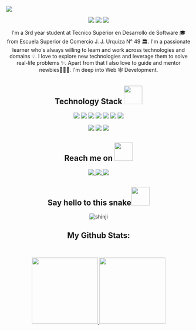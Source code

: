 <p align="center">
 
</p align="center">
<img src="https://user-images.githubusercontent.com/55867157/147013965-7be6eeb5-1256-45b4-9b2d-bec33bf46a09.png" />

<p align="center">
 
 <img src="https://badges.pufler.dev/visits/thedraxx/ritik307"/> 
 <!-- <img src="https://badges.pufler.dev/years/ritik307"/> -->
 <img src="https://badges.pufler.dev/repos/thedraxx"/>
 <img src="https://badges.pufler.dev/commits/monthly/thedraxx" />

</p>

<p align="center">
  I'm a 3rd year student at Tecnico Superior en Desarrollo de Software 🎓 from Escuela Superior de Comercio J. J. Urquiza N° 49 🏛. I'm a passionate learner who's always willing to learn and work across technologies and domains 💡. I love to explore new technologies and leverage them to solve real-life problems ✨. Apart from that I also love to guide and mentor newbies👨🏻‍💻. I'm deep into Web 🕸️ Development.
</p>  

<h2 align="center">Technology Stack <img src="https://github.com/ritik307/ritik307/blob/main/images/laptop.gif" width="50"></h2>

<p align="center">
<img src="https://img.shields.io/badge/-HTML5-E34F26?style=flat-square&logo=html5&logoColor=white"/>
<img src="https://img.shields.io/badge/-CSS3-1572B6?style=flat-square&logo=css3"/>
<img src="https://img.shields.io/badge/-Bootstrap-563D7C?style=flat-square&logo=bootstrap"/>
<img src="https://img.shields.io/badge/-JavaScript-black?style=flat-square&logo=javascript"/>
<img src="https://img.shields.io/badge/-React-black?style=flat-square&logo=react"/>
<img src="https://img.shields.io/badge/-Git-black?style=flat-square&logo=git"/>
<img src="https://img.shields.io/badge/-GitHub-black?style=flat-square&logo=github"/>
</p>

<p align="center">
<img src="https://img.shields.io/static/v1?style=for-the-badge&message=Adobe+Premiere+Pro&color=9999FF&logo=Adobe+Premiere+Pro&logoColor=FFFFFF&label="/> 
<img src= "https://img.shields.io/static/v1?style=for-the-badge&message=Adobe+Photoshop&color=31A8FF&logo=Adobe+Photoshop&logoColor=FFFFFF&label="/> 
<img src= "https://img.shields.io/static/v1?style=for-the-badge&message=Linux&color=222222&logo=Linux&logoColor=FCC624&label="/>
</p>

<h2 align="center">Reach me on <img src="https://media0.giphy.com/media/jqNPzdTTxQfOgOqpO4/source.gif" width="50"></h2>

<p align="center">
  
<!-- <img src="https://img.shields.io/badge/-ritik-purple?style=flat-square&logo=instagram&logoColor=white&link=https://www.instagram.com/pinkdogg307/"/> -->
<a href="https://mail.google.com/mail/u/2/#inbox?compose=new">
 <img src="https://img.shields.io/badge/-francisco-c14438?style=flat-square&logo=Gmail&logoColor=white&link=mailto:cerrano.francisco22@gmail.com"/>
</a>
<a href="https://www.linkedin.com/in/cerranofrancisco/">
 <img src="https://img.shields.io/badge/-frank-blue?style=flat-square&logo=Linkedin&logoColor=white&link=https://www.linkedin.com/in/ritik-rawal-698a18142/"/>
</a>
 <a href="https://twitter.com/thedraxxworld">
 <img src="https://img.shields.io/badge/-thedraxx-blue?style=flat-square&logo=twitter&logoColor=white&link=https://twitter.com/ritikhere307"/>
</a>
</p>


<h2 align="center">
  Say hello to this snake<img src="https://media.giphy.com/media/xUA7aZeLE2e0P7Znz2/giphy.gif" width="50">
</h2>
<p align="center">
  <img src="https://media.giphy.com/media/CX4qeENSjFiKI/giphy.gif" alt="shinji"></center>
</p>

<h2 align="center">
  My Github Stats:
</h2>
 
<br>

<p align = "center">
  <div align="center">
  <a href="https://github.com/thedraxx">
  <img height="180em" src="https://github-readme-stats.vercel.app/api?username=thedraxx&show_icons=true&theme=dracula&include_all_commits=true&count_private=true"/>
  <img height="180em" src="https://github-readme-stats.vercel.app/api/top-langs/?username=thedraxx&layout=compact&langs_count=7&theme=dracula"/>
</div>
</p>



